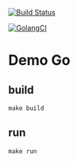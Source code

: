 
[![Build Status](https://travis-ci.com/korbenzhang/demogo.svg?branch=master)](https://travis-ci.com/korbenzhang/demogo)

[![GolangCI](https://golangci.com/badges/github.com/korbenzhang/demogo.svg)](https://golangci.com)


Demo Go
=======



## build
```
make build
```

## run
```
make run
```

